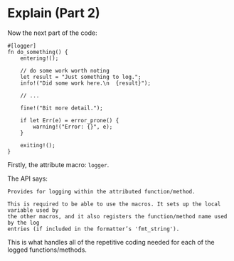 # Explain (Part 2)

Now the next part of the code:

```rust, no_run, noplayground
#[logger]
fn do_something() {
    entering!();

    // do some work worth noting
    let result = "Just something to log.";
    info!("Did some work here.\n  {result}");

    // ...

    fine!("Bit more detail.");

    if let Err(e) = error_prone() {
        warning!("Error: {}", e);
    }

    exiting!();
}
```

Firstly, the attribute macro: `logger`.

The API says:

```text
Provides for logging within the attributed function/method.

This is required to be able to use the macros. It sets up the local variable used by
the other macros, and it also registers the function/method name used by the log
entries (if included in the formatter’s 'fmt_string').
```

This is what handles all of the repetitive coding needed for each of the logged functions/methods.
